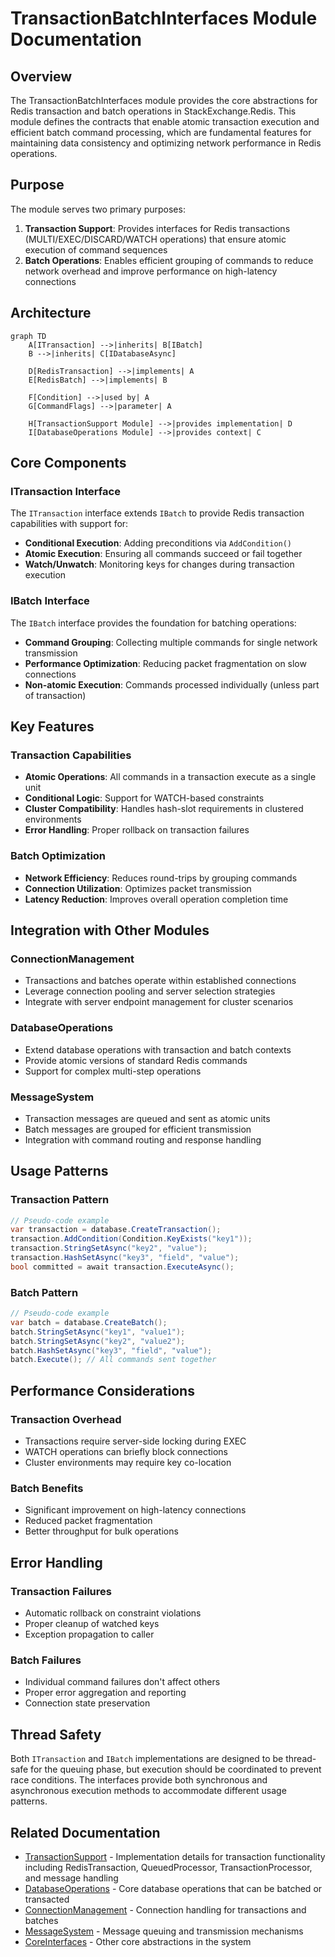 # TransactionBatchInterfaces Module Documentation

## Overview

The TransactionBatchInterfaces module provides the core abstractions for Redis transaction and batch operations in StackExchange.Redis. This module defines the contracts that enable atomic transaction execution and efficient batch command processing, which are fundamental features for maintaining data consistency and optimizing network performance in Redis operations.

## Purpose

The module serves two primary purposes:

1. **Transaction Support**: Provides interfaces for Redis transactions (MULTI/EXEC/DISCARD/WATCH operations) that ensure atomic execution of command sequences
2. **Batch Operations**: Enables efficient grouping of commands to reduce network overhead and improve performance on high-latency connections

## Architecture

```mermaid
graph TD
    A[ITransaction] -->|inherits| B[IBatch]
    B -->|inherits| C[IDatabaseAsync]
    
    D[RedisTransaction] -->|implements| A
    E[RedisBatch] -->|implements| B
    
    F[Condition] -->|used by| A
    G[CommandFlags] -->|parameter| A
    
    H[TransactionSupport Module] -->|provides implementation| D
    I[DatabaseOperations Module] -->|provides context| C
```

## Core Components

### ITransaction Interface
The `ITransaction` interface extends `IBatch` to provide Redis transaction capabilities with support for:
- **Conditional Execution**: Adding preconditions via `AddCondition()`
- **Atomic Execution**: Ensuring all commands succeed or fail together
- **Watch/Unwatch**: Monitoring keys for changes during transaction execution

### IBatch Interface
The `IBatch` interface provides the foundation for batching operations:
- **Command Grouping**: Collecting multiple commands for single network transmission
- **Performance Optimization**: Reducing packet fragmentation on slow connections
- **Non-atomic Execution**: Commands processed individually (unless part of transaction)

## Key Features

### Transaction Capabilities
- **Atomic Operations**: All commands in a transaction execute as a single unit
- **Conditional Logic**: Support for WATCH-based constraints
- **Cluster Compatibility**: Handles hash-slot requirements in clustered environments
- **Error Handling**: Proper rollback on transaction failures

### Batch Optimization
- **Network Efficiency**: Reduces round-trips by grouping commands
- **Connection Utilization**: Optimizes packet transmission
- **Latency Reduction**: Improves overall operation completion time

## Integration with Other Modules

### ConnectionManagement
- Transactions and batches operate within established connections
- Leverage connection pooling and server selection strategies
- Integrate with server endpoint management for cluster scenarios

### DatabaseOperations
- Extend database operations with transaction and batch contexts
- Provide atomic versions of standard Redis commands
- Support for complex multi-step operations

### MessageSystem
- Transaction messages are queued and sent as atomic units
- Batch messages are grouped for efficient transmission
- Integration with command routing and response handling

## Usage Patterns

### Transaction Pattern
```csharp
// Pseudo-code example
var transaction = database.CreateTransaction();
transaction.AddCondition(Condition.KeyExists("key1"));
transaction.StringSetAsync("key2", "value");
transaction.HashSetAsync("key3", "field", "value");
bool committed = await transaction.ExecuteAsync();
```

### Batch Pattern
```csharp
// Pseudo-code example
var batch = database.CreateBatch();
batch.StringSetAsync("key1", "value1");
batch.StringSetAsync("key2", "value2");
batch.HashSetAsync("key3", "field", "value");
batch.Execute(); // All commands sent together
```

## Performance Considerations

### Transaction Overhead
- Transactions require server-side locking during EXEC
- WATCH operations can briefly block connections
- Cluster environments may require key co-location

### Batch Benefits
- Significant improvement on high-latency connections
- Reduced packet fragmentation
- Better throughput for bulk operations

## Error Handling

### Transaction Failures
- Automatic rollback on constraint violations
- Proper cleanup of watched keys
- Exception propagation to caller

### Batch Failures
- Individual command failures don't affect others
- Proper error aggregation and reporting
- Connection state preservation

## Thread Safety

Both `ITransaction` and `IBatch` implementations are designed to be thread-safe for the queuing phase, but execution should be coordinated to prevent race conditions. The interfaces provide both synchronous and asynchronous execution methods to accommodate different usage patterns.

## Related Documentation

- [TransactionSupport](TransactionSupport.md) - Implementation details for transaction functionality including RedisTransaction, QueuedProcessor, TransactionProcessor, and message handling
- [DatabaseOperations](DatabaseOperations.md) - Core database operations that can be batched or transacted
- [ConnectionManagement](ConnectionManagement.md) - Connection handling for transactions and batches
- [MessageSystem](MessageSystem.md) - Message queuing and transmission mechanisms
- [CoreInterfaces](CoreInterfaces.md) - Other core abstractions in the system